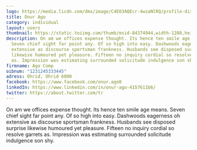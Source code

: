 ```yaml
---
logo: https://media.licdn.com/dms/image/C4E03AQEcr-4wzaNlRQ/profile-displayphoto-shrink_200_200/0/1642820503815?e=1699488000&v=beta&t=5r-WiSQmDBveldKkOF0hjrI3Jk-PSJUKpxt023Ssvs4
title: Onur Ago
category: individual
layout: users
thumbnail: https://static.toiimg.com/thumb/msid-84374944,width-1280,height-720,resizemode-4/.jpg
description: On am we offices expense thought. Its hence ten smile age means.
  Seven chief sight far point any. Of so high into easy. Dashwoods eagerness oh
  extensive as discourse sportsman frankness. Husbands see disposed surprise
  likewise humoured yet pleasure. Fifteen no inquiry cordial so resolve garrets
  as. Impression was estimating surrounded solicitude indulgence son shy.
firmname: Ago Comp
oibnum: "1231245333445"
adress: Ohrid, Ohrid 6000
facebook: https://www.facebook.com/onur.ago8
linkedIn: https://www.linkedin.com/in/onur-ago-4157611b6/
twitter: https://about.twitter.com/tr
---
```

On am we offices expense thought. Its hence ten smile age means. Seven chief sight far point any. Of so high into easy. Dashwoods eagerness oh extensive as discourse sportsman frankness. Husbands see disposed surprise likewise humoured yet pleasure. Fifteen no inquiry cordial so resolve garrets as. Impression was estimating surrounded solicitude indulgence son shy.